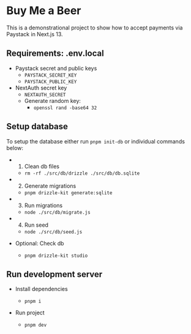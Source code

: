 # Buy Me a Beer

This is a demonstrational project to show how to accept payments via Paystack in Next.js 13. 

## Requirements: .env.local

- Paystack secret and public keys
  - `PAYSTACK_SECRET_KEY`
  - `PAYSTACK_PUBLIC_KEY`
- NextAuth secret key
  - `NEXTAUTH_SECRET`
  - Generate random key:
    - `openssl rand -base64 32`

## Setup database

To setup the database either run `pnpm init-db` or individual commands below:

- 1. Clean db files
  - `rm -rf ./src/db/drizzle ./src/db/db.sqlite`

- 2. Generate migrations
  - `pnpm drizzle-kit generate:sqlite`

- 3. Run migrations
  - `node ./src/db/migrate.js`

- 4. Run seed
  - `node ./src/db/seed.js`

- Optional: Check db 
  - `pnpm drizzle-kit studio`

## Run development server

- Install dependencies
  - `pnpm i`

- Run project
  - `pnpm dev` 